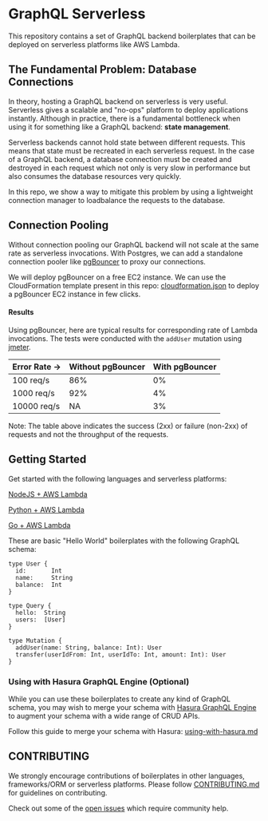 # GraphQL Serverless

This repository contains a set of GraphQL backend boilerplates that can be deployed on serverless platforms like AWS Lambda.

## The Fundamental Problem: Database Connections

In theory, hosting a GraphQL backend on serverless is very useful. Serverless gives a scalable and "no-ops" platform to deploy applications instantly. Although in practice, there is a fundamental bottleneck when using it for something like a GraphQL backend: **state management**.

Serverless backends cannot hold state between different requests. This means that state must be recreated in each serverless request. In the case of a GraphQL backend, a database connection must be created and destroyed in each request which not only is very slow in performance but also consumes the database resources very quickly.

In this repo, we show a way to mitigate this problem by using a lightweight connection manager to loadbalance the requests to the database.

## Connection Pooling

Without connection pooling our GraphQL backend will not scale at the same rate as serverless invocations. With Postgres, we can add a standalone connection pooler like [pgBouncer](https://pgbouncer.github.io/) to proxy our connections.

We will deploy pgBouncer on a free EC2 instance. We can use the CloudFormation template present in this repo: [cloudformation.json](cloudformation/cloudformation.json) to deploy a pgBouncer EC2 instance in few clicks.

#### Results

Using pgBouncer, here are typical results for corresponding rate of Lambda invocations. The tests were conducted with the `addUser` mutation using [jmeter](https://jmeter.apache.org/).

|  Error Rate -> | Without pgBouncer | With pgBouncer|
| -------------- | ----------------- | ------------- |
| 100 req/s      | 86%               | 0%            |
| 1000 req/s     | 92%               | 4%            |
| 10000 req/s    | NA                | 3%            |

Note: The table above indicates the success (2xx) or failure (non-2xx) of requests and not the throughput of the requests.

## Getting Started

Get started with the following languages and serverless platforms:

[NodeJS + AWS Lambda](aws-nodejs/apollo-sequelize)

[Python + AWS Lambda](aws-python/graphene-sqlalchemy)

[Go + AWS Lambda](aws-go/graphqlgo-gorm)

These are basic "Hello World" boilerplates with the following GraphQL schema:

```
type User {
  id:       Int
  name:     String
  balance:  Int
}

type Query {
  hello:  String
  users:  [User]
}

type Mutation {
  addUser(name: String, balance: Int): User
  transfer(userIdFrom: Int, userIdTo: Int, amount: Int): User
}
```

### Using with Hasura GraphQL Engine (Optional)

While you can use these boilerplates to create any kind of GraphQL schema, you may wish to merge your schema with [Hasura GraphQL Engine](https://hasura.io) to augment your schema with a wide range of CRUD APIs.

Follow this guide to merge your schema with Hasura: [using-with-hasura.md](using-with-hasura.md)

## CONTRIBUTING

We strongly encourage contributions of boilerplates in other languages, frameworks/ORM or serverless platforms. Please follow [CONTRIBUTING.md](CONTRIBUTING.md) for guidelines on contributing.

Check out some of the [open issues](https://github.com/hasura/graphql-serverless/issues?q=is%3Aissue+is%3Aopen+label%3A%22help+wanted%22) which require community help.
